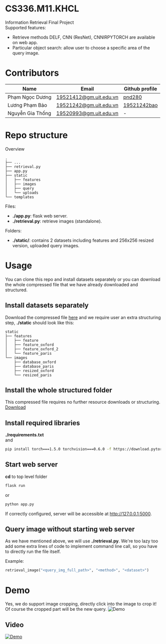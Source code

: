 # CS336.M11.KHCL 
Information Retrieval Final Project  
Supported features:
- Retrieve methods DELF, CNN (ResNet), CNNIRPYTORCH are available on web app.
- Particular object search: allow user to choose a specific area of the query image.

# Contributors
|Name               | Email                  | Github profile                                |
|-------------------|------------------------|-----------------------------------------------|
|Phạm Ngọc Dương    | 19521412@gm.uit.edu.vn | [pnd280](https://github.com/pnd280)           |
|Lương Phạm Bảo     | 19521242@gm.uit.edu.vn | [19521242bao](https://github.com/19521242bao) |
|Nguyễn Gia Thống   | 19520993@gm.uit.edu.vn | -                                             |

# Repo structure 
Overview
```
.
├── ...
├── retrieval.py
├── app.py
├── static
│   ├── features
│   ├── images
│   ├── query
│   └── uploads
└── templates
```
Files:
- **./app.py**: flask web server.
- **./retrieval.py**: retrieve images (standalone).

Folders:
- **./static/**: contains 2 datasets including features and 256x256 resized version, uploaded query images.

# Usage
You can clone this repo and install datasets separately or you can download the whole compressed file that we have already downloaded and structured.

## Install datasets separately
Download the compressed file [here](https://drive.google.com/file/d/1ZVeavzf2ohoQrhxA17rBQ_2HacANbBGP/view?usp=sharing) and we require user an extra structuring step, **./static** should look like this:

```
static
├── features
│   ├── feature
│   ├── feature_oxford
│   ├── feature_oxford_2
│   └── feature_paris
└── images
    ├── database_oxford
    ├── database_paris
    ├── resized_oxford
    └── resized_paris

```

## Install the whole structured folder 
This compressed file requires no further resource downloads or structuring.  
[Download](https://drive.google.com/file/d/1F5ddOemdecSETRYEq22DN30xn4Ex9jNY/view?usp=sharing)
## Install required libraries
**./requirements.txt**  
and
```sh
pip install torch===1.5.0 torchvision===0.6.0 -f https://download.pytorch.org/whl/torch_stable.html
```
## Start web server
**cd** to top level folder
```sh
flask run
```
or 
```sh
python app.py
```

If correctly configured, server will be accessible at http://127.0.0.1:5000.

## Query image without starting web server
As we have mentioned above, we will use **./retrieval.py**. We're too lazy too add some extra lines of code to implement command line call, so you have to directly run the file itself.  

Example:
```py
retrieval_image("<query_img_full_path>", "<method>", "<dataset>")
```

# Demo
Yes, we do support image cropping, directly click into the image to crop it!  
Of course the cropped part will be the new query.
![Demo](https://github.com/19521242bao/CS336_M11.KHCL/blob/Web-app/demo/CNN_all_souls_1.png?raw=true)

## Video
[![Demo](https://github.com/19521242bao/CS336_M11.KHCL/blob/Web-app/demo/YTThumbnail.png?raw=true)](https://www.youtube.com/watch?v=FNoluBtsCA0)
